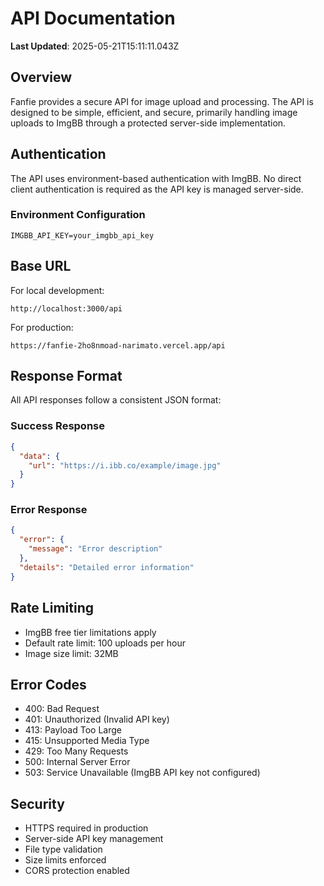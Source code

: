 # API Documentation

**Last Updated**: 2025-05-21T15:11:11.043Z

## Overview
Fanfie provides a secure API for image upload and processing. The API is designed to be simple, efficient, and secure, primarily handling image uploads to ImgBB through a protected server-side implementation.

## Authentication
The API uses environment-based authentication with ImgBB. No direct client authentication is required as the API key is managed server-side.

### Environment Configuration
```env
IMGBB_API_KEY=your_imgbb_api_key
```

## Base URL
For local development:
```
http://localhost:3000/api
```

For production:
```
https://fanfie-2ho8nmoad-narimato.vercel.app/api
```

## Response Format
All API responses follow a consistent JSON format:

### Success Response
```json
{
  "data": {
    "url": "https://i.ibb.co/example/image.jpg"
  }
}
```

### Error Response
```json
{
  "error": {
    "message": "Error description"
  },
  "details": "Detailed error information"
}
```

## Rate Limiting
- ImgBB free tier limitations apply
- Default rate limit: 100 uploads per hour
- Image size limit: 32MB

## Error Codes
- 400: Bad Request
- 401: Unauthorized (Invalid API key)
- 413: Payload Too Large
- 415: Unsupported Media Type
- 429: Too Many Requests
- 500: Internal Server Error
- 503: Service Unavailable (ImgBB API key not configured)

## Security
- HTTPS required in production
- Server-side API key management
- File type validation
- Size limits enforced
- CORS protection enabled


